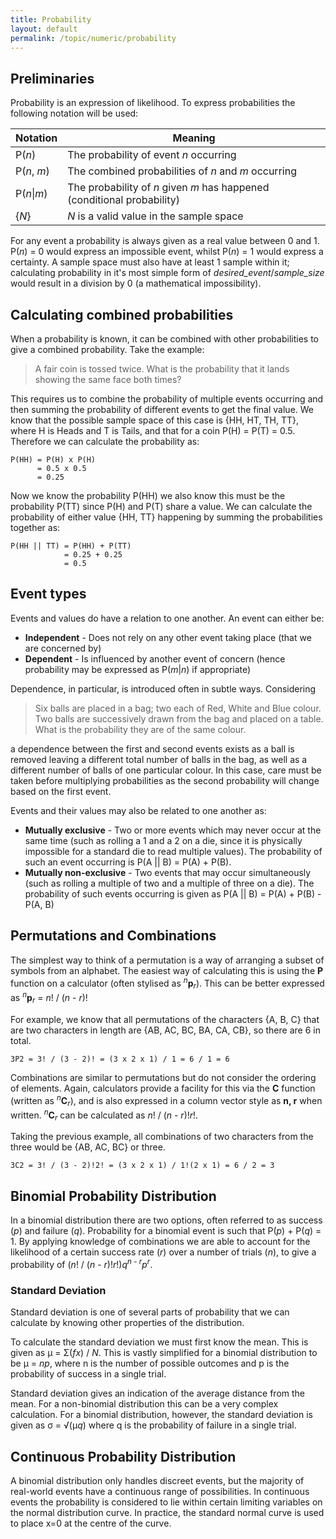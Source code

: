 ```yaml
---
title: Probability
layout: default
permalink: /topic/numeric/probability
---
```


## Preliminaries
Probability is an expression of likelihood.  To express probabilities the following notation will be used:

|Notation|Meaning|
|--------|-------|
|P(*n*)|The probability of event *n* occurring|
|P(*n*, *m*)|The combined probabilities of *n* and *m* occurring|
|P(*n*&#124;*m*)|The probability of *n* given *m* has happened (conditional probability)|
|{*N*}|*N* is a valid value in the sample space|

For any event a probability is always given as a real value between 0 and 1.  P(*n*) = 0 would express an impossible event, whilst P(*n*) = 1 would express a certainty.  A sample space must also have at least 1 sample within it; calculating probability in it's most simple form of *desired_event*/*sample_size* would result in a division by 0 (a mathematical impossibility).

## Calculating combined probabilities
When a probability is known, it can be combined with other probabilities to give a combined probability.  Take the example:

> A fair coin is tossed twice.  What is the probability that it lands showing the same face both times?

This requires us to combine the probability of multiple events occurring and then summing the probability of different events to get the final value.  We know that the possible sample space of this case is {HH, HT, TH, TT}, where H is Heads and T is Tails, and that for a coin P(H) = P(T) = 0.5.  Therefore we can calculate the probability as:

    P(HH) = P(H) x P(H)
          = 0.5 x 0.5
          = 0.25

Now we know the probability P(HH) we also know this must be the probability P(TT) since P(H) and P(T) share a value.  We can calculate the probability of either value {HH, TT} happening by summing the probabilities together as:

    P(HH || TT) = P(HH) + P(TT)
                = 0.25 + 0.25
                = 0.5

## Event types
Events and values do have a relation to one another.  An event can either be:

* **Independent** - Does not rely on any other event taking place (that we are concerned by)
* **Dependent** - Is influenced by another event of concern (hence probability may be expressed as P(*m*|*n*) if appropriate)

Dependence, in particular, is introduced often in subtle ways.  Considering

> Six balls are placed in a bag; two each of Red, White and Blue colour.  Two balls are successively drawn from the bag and placed on a table.  What is the probability they are of the same colour.

a dependence between the first and second events exists as a ball is removed leaving a different total number of balls in the bag, as well as a different number of balls of one particular colour.  In this case, care must be taken before multiplying probabilities as the second probability will change based on the first event.

Events and their values may also be related to one another as:

* **Mutually exclusive** - Two or more events which may never occur at the same time (such as rolling a 1 and a 2 on a die, since it is physically impossible for a standard die to read multiple values).  The probability of such an event occurring is P(A || B) = P(A) + P(B).
* **Mutually non-exclusive** - Two events that may occur simultaneously (such as rolling a multiple of two and a multiple of three on a die).  The probability of such events occurring is given as P(A || B) = P(A) + P(B) - P(A, B)

## Permutations and Combinations
The simplest way to think of a permutation is a way of arranging a subset of symbols from an alphabet.  The easiest way of calculating this is using the **P** function on a calculator (often stylised as <sup>*n*</sup>**p**<sub>*r*</sub>).  This can be better expressed as <sup>*n*</sup>**p**<sub>*r*</sub> = *n*! / (*n* - *r*)!

For example, we know that all permutations of the characters {A, B, C} that are two characters in length are {AB, AC, BC, BA, CA, CB}, so there are 6 in total.

    3P2 = 3! / (3 - 2)! = (3 x 2 x 1) / 1 = 6 / 1 = 6

Combinations are similar to permutations but do not consider the ordering of elements.  Again, calculators provide a facility for this via the **C** function (written as <sup>*n*</sup>**C**<sub>*r*</sub>), and is also expressed in a column vector style as **n, r** when written.  <sup>*n*</sup>**C**<sub>*r*</sub> can be calculated as *n*! / (*n* - *r*)!*r*!.

Taking the previous example, all combinations of two characters from the three would be {AB, AC, BC} or three.

    3C2 = 3! / (3 - 2)!2! = (3 x 2 x 1) / 1!(2 x 1) = 6 / 2 = 3

## Binomial Probability Distribution
In a binomial distribution there are two options, often referred to as success (*p*) and failure (*q*).  Probability for a binomial event is such that P(*p*) + P(*q*) = 1.  By applying knowledge of combinations we are able to account for the likelihood of a certain success rate (*r*) over a number of trials (*n*), to give a probability of (*n*! / (*n* - *r*)!*r*!)*q*<sup>*n* - *r*</sup>*p*<sup>*r*</sup>.

### Standard Deviation
Standard deviation is one of several parts of probability that we can calculate by knowing other properties of the distribution.

To calculate the standard deviation we must first know the mean.  This is given as μ = Σ(*fx*) / *N*.  This is vastly simplified for a binomial distribution to be μ = *np*, where n is the number of possible outcomes and p is the probability of success in a single trial.

Standard deviation gives an indication of the average distance from the mean.  For a non-binomial distribution this can be a very complex calculation.  For a binomial distribution, however, the standard deviation is given as σ = √(μ*q*) where q is the probability of failure in a single trial.

## Continuous Probability Distribution
A binomial distribution only handles discreet events, but the majority of real-world events have a continuous range of possibilities.  In continuous events the probability is considered to lie within certain limiting variables on the normal distribution curve.  In practice, the standard normal curve is used to place x=0 at the centre of the curve.
